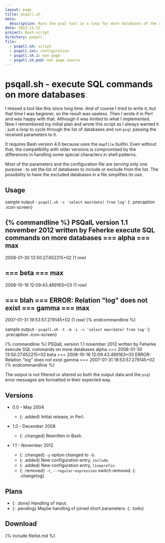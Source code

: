 ```yaml
---
layout: page
title: psqall.sh
meta:
  description: Runs the psql tool in a loop for more databases of the same server.
date: 2012-11-13
project: Bash-script
directory: psqall
file:
  - psqall.sh: script
  - psqall.ini: configuration
  - psqall.sh.1: man page
  - psqall.sh.pod: man page source
---
```


# psqall.sh - execute SQL commands on more databases

I missed a tool like this since long time. And of course I tried to write it, but that time I was beginner, so the result was useless. Then I wrote it in Perl and was
happy with that. Although it was limited to what I implemented. Now I remembered my initial plan and wrote this script as I always wanted it : just a loop to cycle
through the list of databases and run `psql` passing the received parameters to it.

It requires Bash version 4.0 because uses the `mapfile` builtin. Even without that, the compatibility with older versions is compromised by the differences in handling
some special characters in shell patterns.

Most of the parameters and the configuration file are serving only one purpose : to set the list of databases to include or exclude from the list. The possibility to
have the excluded databases in a file simplifies its use.

## Usage

sample output - `psqall.sh -c 'select max(date) from log'`
{: .precaption .icon-screen}

{% commandline %}
PSQalL   version 1.1   november 2012   written by Feherke
execute SQL commands on more databases
=== alpha ===
              max              
-------------------------------
 2008-01-30 13:50:27.652215+02
(1 row)

=== beta ===
              max              
-------------------------------
 2008-10-16 12:09:43.489163+03
(1 row)

=== blah ===
ERROR:  Relation "log" does not exist
=== gamma ===
              max              
-------------------------------
 2007-01-31 19:53:57.279145+02
(1 row)
{% endcommandline %}

sample output - `psqall.sh -t -A -L -c 'select max(date) from log'`
{: .precaption .icon-screen}

{% commandline %}
PSQalL   version 1.1   november 2012   written by Feherke
execute SQL commands on more databases
alpha === 2008-01-30 13:50:27.652215+02
beta  === 2008-10-16 12:09:43.489163+03
ERROR:  Relation "log" does not exist
gamma === 2007-01-31 19:53:57.279145+02
{% endcommandline %}

The output is not filtered or altered so both the output data and the `psql` error messages are formatted in their expected way.

## Versions

* 0.0 - May 2004
  * {: .added} Initial release, in Perl.

* 1.0 - December 2008
  * {: .changed} Rewritten in Bash.

* 1.1 - November 2012
  * {: .changed} `-y` option changed to `-D`.
  * {: .added} New configuration entry, `include`.
  * {: .added} New configuration entry, `lineprefix`.
  * {: .removed}  `-r`, `--regular-expression` switch removed.
{: .changelog}

## Plans

* {: .done} Handling of input.
* {: .pending} Maybe handling of joined short parameters.
{: .todo}

## Download

{% include filelist.md %}
